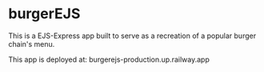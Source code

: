 # burgerEJS

This is a EJS-Express app built to serve as a recreation of a popular burger chain's menu.

This app is deployed at: burgerejs-production.up.railway.app
